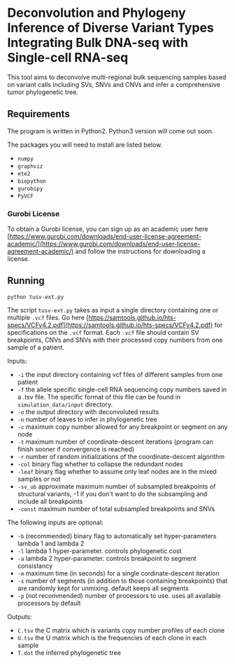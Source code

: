 # Deconvolution and Phylogeny Inference of Diverse Variant Types Integrating Bulk DNA-seq with Single-cell RNA-seq

This tool aims to deconvolve multi-regional bulk sequencing samples based on variant calls including SVs, SNVs and CNVs and infer a comprehensive tumor phylogenetic tree.


## Requirements

The program is written in Python2. Python3 version will come out soon.

The packages you will need to install are listed below.

* `numpy`
* `graphviz`
* `ete2`
* `biopython`
* `gurobipy`
* `PyVCF`

### Gurobi License

To obtain a Gurobi license, you can sign up as an academic user here [https://www.gurobi.com/downloads/end-user-license-agreement-academic/](https://www.gurobi.com/downloads/end-user-license-agreement-academic/) and follow the instructions for downloading a license. 

## Running

`python tusv-ext.py`

The script `tusv-ext.py` takes as input a single directory containing one or multiple `.vcf` files. Go here [https://samtools.github.io/hts-specs/VCFv4.2.pdf](https://samtools.github.io/hts-specs/VCFv4.2.pdf) for specifications on the `.vcf` format. Each `.vcf` file should contain SV breakpoints, CNVs and SNVs with their processed copy numbers from one sample of a patient. 

Inputs:
* `-i` the input directory containing vcf files of different samples from one patient
* `-f` the allele specific single-cell RNA sequencing copy numbers saved in a .tsv file. The specific format of this file can be found in `simulation_data/input` directory. 
* `-o` the output directory with deconvoluted results
* `-n` number of leaves to infer in phylogenetic tree
* `-c` maximum copy number allowed for any breakpoint or segment on any node
* `-t` maximum number of coordinate-descent iterations (program can finish sooner if convergence is reached)
* `-r` number of random initializations of the coordinate-descent algorithm
* `-col` binary flag whether to collapse the redundant nodes
* `-leaf` binary flag whether to assume only leaf nodes are in the mixed samples or not
* `-sv_ub` approximate maximum number of subsampled breakpoints of structural variants, -1 if you don't want to do the subsampling and include all breakpoints
* `-const` maximum number of total subsampled breakpoints and SNVs

The following inputs are optional:

* `-b` (recommended) binary flag to automatically set hyper-parameters lambda 1 and lambda 2
* `-l` lambda 1 hyper-parameter. controls phylogenetic cost
* `-a` lambda 2 hyper-parameter. controls breakpoint to segment consistancy
* `-m` maximum time (in seconds) for a single cordinate-descent iteration
* `-s` number of segments (in addition to those containing breakpoints) that are randomly kept for unmixing. default keeps all segments
* `-p` (not recommended) number of processors to use. uses all available processors by default

Outputs:
* `C.tsv` the C matrix which is variants copy number profiles of each clone
* `U.tsv` the U matrix which is the frequencies of each clone in each sample
* `T.dot` the inferred phylogenetic tree
